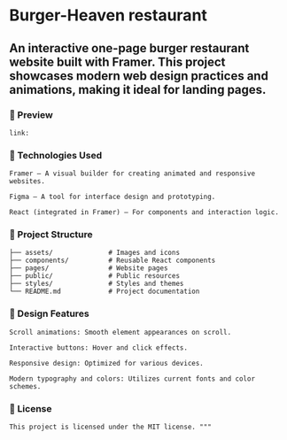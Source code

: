 # Burger-Heaven restaurant

## An interactive one-page burger restaurant website built with Framer. This project showcases modern web design practices and animations, making it ideal for landing pages.

### 📌 Preview

    link:

### 🧰 Technologies Used

    Framer — A visual builder for creating animated and responsive websites.

    Figma — A tool for interface design and prototyping.

    React (integrated in Framer) — For components and interaction logic.

### 📁 Project Structure
```
├── assets/              # Images and icons
├── components/          # Reusable React components
├── pages/               # Website pages
├── public/              # Public resources
├── styles/              # Styles and themes
└── README.md            # Project documentation
```
### 🎨 Design Features

    Scroll animations: Smooth element appearances on scroll.

    Interactive buttons: Hover and click effects.

    Responsive design: Optimized for various devices.

    Modern typography and colors: Utilizes current fonts and color schemes.

### 📄 License

    This project is licensed under the MIT license. """